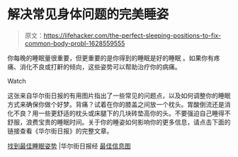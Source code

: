 # 解决常见身体问题的完美睡姿

> 原文：<https://lifehacker.com/the-perfect-sleeping-positions-to-fix-common-body-probl-1628559555>

你每晚的睡眠量很重要，但更重要的是你得到的睡眠是好的睡眠 。如果你有疼痛、消化不良或打鼾的倾向，这些姿势可以帮助治疗你的病痛。

Watch

这张来自华尔街日报的有用图片指出了一些常见的问题点，以及如何调整你的睡眠方式来确保你做个好梦。背痛？试着在你的膝盖之间放一个枕头。胃酸倒流还是消化不良？用一些更舒适的枕头或床腿下的几块砖垫高你的头。不要强迫自己睡得不舒服，浪费宝贵的睡眠时间。关于你的睡姿如何影响你的更多信息，请点击下面的链接查看《华尔街日报》的完整文章。

[找到最佳睡眠姿势](http://online.wsj.com/news/articles/SB10001424127887324595704578241642030220064) |华尔街日报经 [最佳信息图](http://www.bestinfographics.info/find-perfect-sleep-position/)